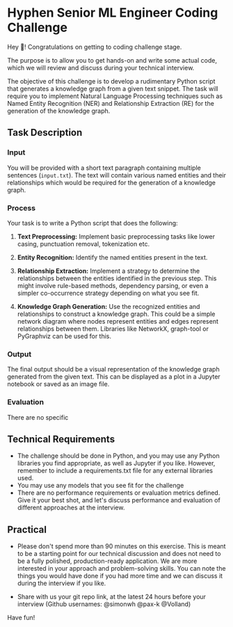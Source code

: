 
# Hyphen Senior ML Engineer Coding Challenge

Hey 👋! Congratulations on getting to coding challenge stage.

The purpose is to allow you to get hands-on and write some actual code, which we will review and discuss during your technical interview.

The objective of this challenge is to develop a rudimentary Python script that generates a knowledge graph from a given text snippet. The task will require you to implement Natural Language Processing techniques such as Named Entity Recognition (NER) and Relationship Extraction (RE) for the generation of the knowledge graph.

## Task Description

### Input
You will be provided with a short text paragraph containing multiple sentences (`input.txt`). The text will contain various named entities and their relationships which would be required for the generation of a knowledge graph.

### Process

Your task is to write a Python script that does the following:

1. **Text Preprocessing:** Implement basic preprocessing tasks like lower casing, punctuation removal, tokenization etc.

2. **Entity Recognition:** Identify the named entities present in the text.

3. **Relationship Extraction:** Implement a strategy to determine the relationships between the entities identified in the previous step. This might involve rule-based methods, dependency parsing, or even a simpler co-occurrence strategy depending on what you see fit.

4. **Knowledge Graph Generation:** Use the recognized entities and relationships to construct a knowledge graph. This could be a simple network diagram where nodes represent entities and edges represent relationships between them. Libraries like NetworkX, graph-tool or PyGraphviz can be used for this.

### Output
The final output should be a visual representation of the knowledge graph generated from the given text. This can be displayed as a plot in a Jupyter notebook or saved as an image file.

### Evaluation
There are no specific 

## Technical Requirements
* The challenge should be done in Python, and you may use any Python libraries you find appropriate, as well as Jupyter if you like. However, remember to include a requirements.txt file for any external libraries used.
* You may use any models that you see fit for the challenge
* There are no performance requirements or evaluation metrics defined. Give it your best shot, and let's discuss performance and evaluation of different approaches at the interview.

## Practical

* Please don't spend more than 90 minutes on this exercise. This is meant to be a starting point for our technical discussion and does not need to be a fully polished, production-ready application. We are more interested in your approach and problem-solving skills. You can note the things you would have done if you had more time and we can discuss it during the interview if you like.

* Share with us your git repo link, at the latest 24 hours before your interview (Github usernames: @simonwh @pax-k @Volland)

Have fun!
